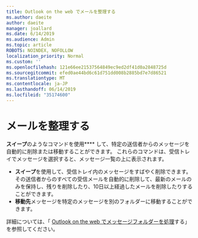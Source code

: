 ```yaml
---
title: Outlook on the web でメールを整理する
ms.author: daeite
author: daeite
manager: joallard
ms.date: 6/14/2019
ms.audience: Admin
ms.topic: article
ROBOTS: NOINDEX, NOFOLLOW
localization_priority: Normal
ms.custom: ''
ms.openlocfilehash: 121e66ee21537564849ec9ed2df41d0a2848725d
ms.sourcegitcommit: efed0ae44bd6c61d751dd008b2885bd7e7d86521
ms.translationtype: MT
ms.contentlocale: ja-JP
ms.lasthandoff: 06/14/2019
ms.locfileid: "35174600"
---
```

# <a name="organize-your-email"></a>メールを整理する

**スイープ**のようなコマンドを使用**** して、特定の送信者からのメッセージを自動的に削除または移動することができます。 これらのコマンドは、受信トレイでメッセージを選択すると、メッセージ一覧の上に表示されます。

- **スイープ**を使用して、受信トレイ内のメッセージをすばやく削除できます。 その送信者からのすべての受信メールを自動的に削除して、最新のメールのみを保持し、残りを削除したり、10日以上経過したメールを削除したりすることができます。
- **移動先**メッセージを特定のメッセージを別のフォルダーに移動することができます。

詳細については、「 [Outlook on the web でメッセージフォルダーを処理](https://support.office.com/article/ae0f10d6-54e7-4f29-acd3-78cdc3fdcb9f)する」を参照してください。
